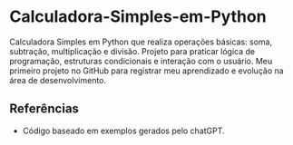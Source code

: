 # Calculadora-Simples-em-Python
Calculadora Simples em Python que realiza operações básicas: soma, subtração, multiplicação e divisão. Projeto para praticar lógica de programação, estruturas condicionais e interação com o usuário. Meu primeiro projeto no GitHub para registrar meu aprendizado e evolução na área de desenvolvimento.

## Referências
- Código baseado em exemplos gerados pelo chatGPT.
